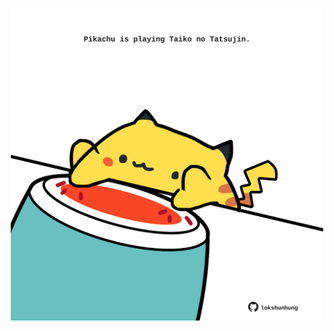 <!-- built at 27/03/2025, 22:00:34 UTC -->
<p align="center">
  <img width="500" height="500" src="./ReadmeImage.svg">
</p>
